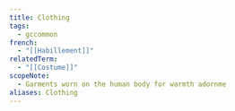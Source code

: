 ```yaml
---
title: Clothing
tags:
  - gccommon
french:
  - "[[Habillement]]"
relatedTerm:
  - "[[Costume]]"
scopeNote:
  - Garments worn on the human body for warmth adornme
aliases: Clothing
---
```

